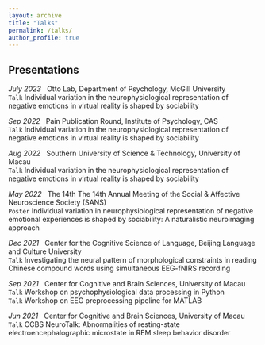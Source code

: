 ```yaml
---
layout: archive
title: "Talks"
permalink: /talks/
author_profile: true
---
```

## Presentations
*July 2023* &nbsp; Otto Lab, Department of Psychology, McGill University                              
`Talk` Individual variation in the neurophysiological representation of negative emotions in virtual reality is shaped by sociability

*Sep 2022* &nbsp; Pain Publication Round, Institute of Psychology, CAS                               
`Talk` Individual variation in the neurophysiological representation of negative emotions in virtual reality is shaped by sociability

*Aug 2022* &nbsp; Southern University of Science & Technology, University of Macau                             
`Talk` Individual variation in the neurophysiological representation of negative emotions in virtual reality is shaped by sociability

*May 2022* &nbsp; The 14th The 14th Annual Meeting of the Social & Affective Neuroscience Society (SANS)                            
`Poster` Individual variation in neurophysiological representation of negative emotional experiences is shaped by sociability: A naturalistic neuroimaging approach

*Dec 2021* &nbsp; Center for the Cognitive Science of Language, Beijing Language and Culture University                      
`Talk` Investigating the neural pattern of morphological constraints in reading Chinese compound words using simultaneous EEG-fNIRS recording

*Sep 2021* &nbsp; Center for Cognitive and Brain Sciences, University of Macau                
`Talk` Workshop on psychophysiological data processing in Python\
`Talk` Workshop on EEG preprocessing pipeline for MATLAB

*Jun 2021* &nbsp; Center for Cognitive and Brain Sciences, University of Macau                
`Talk` CCBS NeuroTalk: Abnormalities of resting-state electroencephalographic microstate in REM sleep behavior disorder




